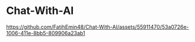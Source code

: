 # Chat-With-AI



https://github.com/FatihEmin48/Chat-With-AI/assets/55911470/53a0726e-1006-411e-8bb5-809906a23ab1

